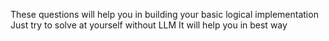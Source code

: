 These questions will help you in building your basic logical implementation
Just try to solve at yourself without LLM
It will help you in best way